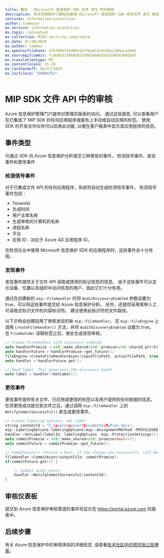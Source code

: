 ```yaml
---
title: 概念 - Microsoft 信息保护 SDK 文件 API 中的审核
description: 本文将帮助你了解如何使用 Microsoft 信息保护 SDK 来将文件 API 审核事件提交到 Azure 信息保护分析。
services: information-protection
author: tommoser
ms.service: information-protection
ms.topic: conceptual
ms.collection: M365-security-compliance
ms.date: 07/30/2019
ms.author: tommos
ms.openlocfilehash: df67886f53d697e47f6e812cdcbbac394acaa98d
ms.sourcegitcommit: fcde8b31f8685023f002044d3a1d1903e548d207
ms.translationtype: MT
ms.contentlocale: zh-CN
ms.lasthandoff: 08/21/2019
ms.locfileid: "69884752"
---
```

# <a name="auditing-in-the-mip-sdk-file-api"></a>MIP SDK 文件 API 中的审核

Azure 信息保护管理门户提供对管理员报表的访问。 通过这些报告, 可以查看用户在已集成了 MIP SDK 的任何应用程序或服务上手动或自动应用的标签。 使用 SDK 的开发合作伙伴可以启用此功能, 以便在客户报表中显示其应用程序的信息。

## <a name="event-types"></a>事件类型

可通过 SDK 向 Azure 信息保护分析提交三种类型的事件。 检测信号事件、发现事件和更改事件

### <a name="heartbeat-events"></a>检测信号事件

对于已集成文件 API 的任何应用程序，系统将自动生成检测信号事件。 检测信号事件包括：

* TenantId
* 生成时间
* 用户主体名称
* 生成审核的计算机的名称
* 进程名称
* 平台
* 应用 ID - 对应于 Azure AD 应用程序 ID。

在检测企业中使用 Microsoft 信息保护 SDK 的应用程序时，这些事件会十分有用。

### <a name="discovery-events"></a>发现事件

发现事件提供关于文件 API 读取或使用的标记信息的信息。 由于这些事件可以显示设备、位置以及组织中访问信息的用户，因此它们十分有用。

通过在创建新的 `mip::FileHandler` 时将 `AuditDiscoveryEnabled` 参数设置为 true，可以将这些事件提交给 Azure 信息保护分析。 另外，还提供采用某种人工可读格式标识文件的内容标识符。 建议使用此标识符的文件路径。

以下示例会创建启用了审核发现的新 `mip::FileHandler`。 在 `mip::FileEngine` 上调用 `CreateFileHandler()` 方法，并将 `AuditDiscoveryEnabled` 设置为 true。 在 `FileHanlder` 读取标签之后，便会生成发现审核。

```cpp
// Create FileHandler with discovery enabled
auto handlerPromise = std::make_shared<std::promise<std::shared_ptr<FileHandler>>>();
auto handlerFuture = handlerPromise->get_future();
fileEngine->CreateFileHandlerAsync(inputFilePath, actualFilePath, true /*AuditDiscoveryEnabled*/, make_shared<FileHandlerObserver>(), createFileHandlerPromise);
auto handler = handlerFuture.get();

// Read label. This generates the discovery audit.
auto label = handler->GetLabel();
```

### <a name="change-events"></a>更改事件

更改事件提供有关文件、已应用或更改的标签以及用户提供的任何依据的信息。 在将更改成功提交到文件之后，通过调用 `mip::FileHandler` 上的 `NotifyCommitSuccessful()` 来生成更改事件。

```cpp
// Create labeling options, set label
string contentId = "C:\users\myuser\Documents\MyPlan.docx";
mip::LabelingOptions labelingOptions(mip::AssignmentMethod::PRIVILEGED);
handler->SetLabel(labelId, labelingOptions, mip::ProtectionSettings());
auto commitPromise = std::make_shared<std::promise<bool>>();
auto commitFuture = commitPromise->get_future();

// CommitAsync() returns a bool. If the change was successful, call NotifyCommitSuccessful().
fileHandler->CommitAsync(outputFile, commitPromise);
if(commitFuture.get()) {

    // Submit audit event.
    handler->NotifyCommitSuccessful(contentId);
}
```

## <a name="audit-dashboard"></a>审核仪表板

提交到 Azure 信息保护审核管道的事件将显示在 https://portal.azure.com 的报表中。 

## <a name="next-steps"></a>后续步骤

有关 Azure 信息保护中的审核体验的详细信息, 请查看[技术社区中的预览版公告博客](https://techcommunity.microsoft.com/t5/Azure-Information-Protection/Data-discovery-reporting-and-analytics-for-all-your-data-with/ba-p/253854)。
